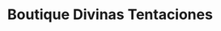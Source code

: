 ---
title: "Boutique Divinas Tentaciones"
url: /luque/boutique-divinas-tentaciones/
shop: Kleidung
---